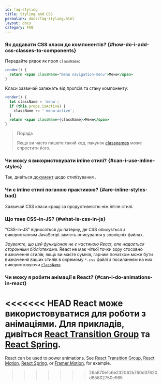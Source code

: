```yaml
---
id: faq-styling
title: Styling and CSS
permalink: docs/faq-styling.html
layout: docs
category: FAQ
---
```


### Як додавати CSS класи до компонентів? {#how-do-i-add-css-classes-to-components}

Передайте рядок як проп `className`:

```jsx
render() {
  return <span className="menu navigation-menu">Меню</span>
}
```

Класи зазвичай залежать від пропсів та стану компоненту:

```jsx
render() {
  let className = 'menu';
  if (this.props.isActive) {
    className += ' menu-active';
  }
  return <span className={className}>Меню</span>
}
```

>Порада
>
>Якщо ви часто пишете такий код, пакунок [classnames](https://www.npmjs.com/package/classnames#usage-with-reactjs)
може спростити його.

### Чи можу я використовувати inline стилі? {#can-i-use-inline-styles}

Так, дивіться [документ](/docs/dom-elements.html#style) щодо стилізування .

### Чи є inline стилі поганою практикою? {#are-inline-styles-bad}

Зазвичай CSS класи кращі за продуктивністю ніж inline стилі.

### Що таке CSS-in-JS? {#what-is-css-in-js}

"CSS-in-JS" відносяться до патерну, де CSS описується з використанням JavaScript замість описування у зовнішніх файлах.

_Зауважте, що цей функціонал не є частиною React, але надається сторонніми бібліотеками._ React не має чіткої точки зору стосовно визначення стилів; якщо ви маєте сумнів, гарним початком може бути визначення ваших стилів в окремому `*.css` файлі з посиланням на них використовуючи [`className`](/docs/dom-elements.html#classname).

### Чи можу я робити анімації в React? {#can-i-do-animations-in-react}

<<<<<<< HEAD
React може використовуватися для роботи з анімаціями. Для прикладів, дивіться [React Transition Group](https://reactcommunity.org/react-transition-group/) та [React Spring](https://github.com/react-spring/react-spring).
=======
React can be used to power animations. See [React Transition Group](https://reactcommunity.org/react-transition-group/), [React Motion](https://github.com/chenglou/react-motion), [React Spring](https://github.com/react-spring/react-spring), or [Framer Motion](https://framer.com/motion), for example.
>>>>>>> 26a870e1c6e232062b760d37620d85802750e985
